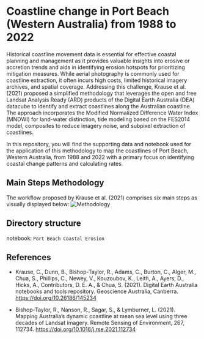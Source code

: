# Coastline change in Port Beach (Western Australia) from 1988 to 2022

Historical coastline movement data is essential for effective coastal planning and management as it provides valuable insights into erosive or accretion trends and aids in identifying erosion hotspots for prioritizing mitigation measures. While aerial photography is commonly used for coastline extraction, it often incurs high costs, limited historical imagery archives, and spatial coverage. Addressing this challenge, Krause et al. (2021) proposed a simplified methodology that leverages the open and free Landsat Analysis Ready (ARD) products of the Digital Earth Australia (DEA) datacube to identify and extract coastlines along the Australian coastline. The approach incorporates the Modified Normalized Difference Water Index (MNDWI) for land-water distinction, tide modeling based on the FES2014 model, composites to reduce imagery noise, and subpixel extraction of coastlines. 

In this repository, you will find the supporting data and notebook used for the application of this methodology to map the coastlines of Port Beach, Western Australia, from 1988 and 2022 with a primary focus on identifying coastal change patterns and calculating rates.

## Main Steps Methodology

The workflow proposed by Krause et al. (2021) comprises six main steps as visually displayed below:
![Methodology]()

## Directory structure 

notebook:
`Port Beach Coastal Erosion`

## References

* Krause, C., Dunn, B., Bishop-Taylor, R., Adams, C., Burton, C., Alger, M., Chua, S., Phillips, C., Newey, V., Kouzoubov, K., Leith, A., Ayers, D., Hicks, A., Contributors, D. E. A., & Chua, S. (2021). Digital Earth Australia notebooks and tools repository. Geoscience Australia, Canberra. https://doi.org/10.26186/145234

* Bishop-Taylor, R., Nanson, R., Sagar, S., & Lymburner, L. (2021). Mapping Australia’s dynamic coastline at mean sea level using three decades of Landsat imagery. Remote Sensing of Environment, 267, 112734. https://doi.org/10.1016/j.rse.2021.112734

